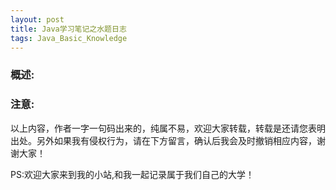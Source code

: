 ```yaml
---
layout: post
title: Java学习笔记之水题日志
tags: Java_Basic_Knowledge
---
```

### 概述:
>

### 注意:
以上内容，作者一字一句码出来的，纯属不易，欢迎大家转载，转载是还请您表明出处。另外如果我有侵权行为，请在下方留言，确认后我会及时撤销相应内容，谢谢大家！

PS:欢迎大家来到我的小站,和我一起记录属于我们自己的大学！

　
